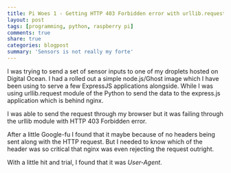 ```yaml
---
title: Pi Woes 1 - Getting HTTP 403 Forbidden error with urllib.request
layout: post
tags: [programming, python, raspberry pi]
comments: true
share: true
categories: blogpost
summary: 'Sensors is not really my forte'
---
```

I was trying to send a set of sensor inputs to one of my droplets hosted on Digital Ocean. I had a rolled out a simple node.js/Ghost image which I have been using to serve a few ExpressJS applications alongside. While I was using urllib.request module of the Python to send the data to the express.js application which is behind nginx.

I was able to send the request through my browser but it was failing through the urllib module with HTTP 403 Forbidden error.

After a little Google-fu I found that it maybe because of no headers being sent along with the HTTP request. But I needed to know which of the header was so critical that nginx was even rejecting the request outright.

With a little hit and trial, I found that it was *User-Agent*.
